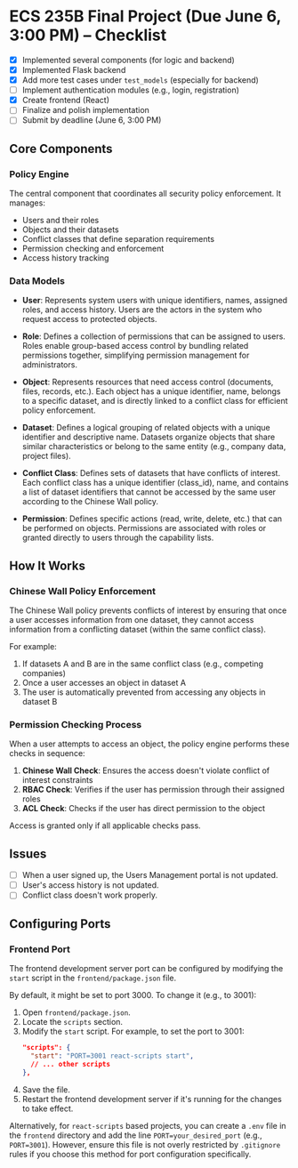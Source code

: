 # ECS 235B Final Project (Due June 6, 3:00 PM) – Checklist

- [x] Implemented several components (for logic and backend)
- [x] Implemented Flask backend
- [x] Add more test cases under `test_models` (especially for backend)
- [ ] Implement authentication modules (e.g., login, registration)
- [x] Create frontend (React)
- [ ] Finalize and polish implementation  
- [ ] Submit by deadline (June 6, 3:00 PM)

## Core Components

### Policy Engine

The central component that coordinates all security policy enforcement. It manages:

- Users and their roles
- Objects and their datasets
- Conflict classes that define separation requirements
- Permission checking and enforcement
- Access history tracking

### Data Models

- **User**: Represents system users with unique identifiers, names, assigned roles, and access history. Users are the actors in the system who request access to protected objects.

- **Role**: Defines a collection of permissions that can be assigned to users. Roles enable group-based access control by bundling related permissions together, simplifying permission management for administrators.

- **Object**: Represents resources that need access control (documents, files, records, etc.). Each object has a unique identifier, name, belongs to a specific dataset, and is directly linked to a conflict class for efficient policy enforcement.

- **Dataset**: Defines a logical grouping of related objects with a unique identifier and descriptive name. Datasets organize objects that share similar characteristics or belong to the same entity (e.g., company data, project files).

- **Conflict Class**: Defines sets of datasets that have conflicts of interest. Each conflict class has a unique identifier (class_id), name, and contains a list of dataset identifiers that cannot be accessed by the same user according to the Chinese Wall policy.

- **Permission**: Defines specific actions (read, write, delete, etc.) that can be performed on objects. Permissions are associated with roles or granted directly to users through the capability lists.

## How It Works

### Chinese Wall Policy Enforcement

The Chinese Wall policy prevents conflicts of interest by ensuring that once a user accesses information from one dataset, they cannot access information from a conflicting dataset (within the same conflict class).

For example:
1. If datasets A and B are in the same conflict class (e.g., competing companies)
2. Once a user accesses an object in dataset A
3. The user is automatically prevented from accessing any objects in dataset B

### Permission Checking Process

When a user attempts to access an object, the policy engine performs these checks in sequence:

1. **Chinese Wall Check**: Ensures the access doesn't violate conflict of interest constraints
2. **RBAC Check**: Verifies if the user has permission through their assigned roles
3. **ACL Check**: Checks if the user has direct permission to the object

Access is granted only if all applicable checks pass.


## Issues
- [ ] When a user signed up, the Users Management portal is not updated.
- [ ] User's access history is not updated.
- [ ] Conflict class doesn't work properly.

## Configuring Ports

### Frontend Port

The frontend development server port can be configured by modifying the `start` script in the `frontend/package.json` file.

By default, it might be set to port 3000. To change it (e.g., to 3001):

1. Open `frontend/package.json`.
2. Locate the `scripts` section.
3. Modify the `start` script. For example, to set the port to 3001:
   ```json
   "scripts": {
     "start": "PORT=3001 react-scripts start",
     // ... other scripts
   },
   ```
4. Save the file.
5. Restart the frontend development server if it's running for the changes to take effect.

Alternatively, for `react-scripts` based projects, you can create a `.env` file in the `frontend` directory and add the line `PORT=your_desired_port` (e.g., `PORT=3001`). However, ensure this file is not overly restricted by `.gitignore` rules if you choose this method for port configuration specifically.
    
